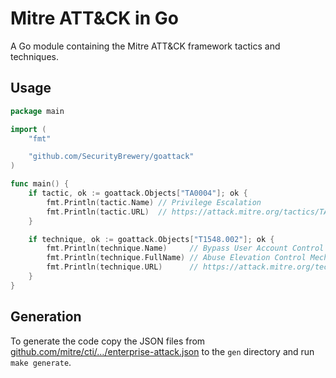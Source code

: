# Mitre ATT&CK in Go

A Go module containing the Mitre ATT&CK framework tactics and techniques.

## Usage

```go
package main

import (
	"fmt"

	"github.com/SecurityBrewery/goattack"
)

func main() {
	if tactic, ok := goattack.Objects["TA0004"]; ok {
		fmt.Println(tactic.Name) // Privilege Escalation
		fmt.Println(tactic.URL)  // https://attack.mitre.org/tactics/TA0004
	}

	if technique, ok := goattack.Objects["T1548.002"]; ok {
		fmt.Println(technique.Name)     // Bypass User Account Control
		fmt.Println(technique.FullName) // Abuse Elevation Control Mechanism: Bypass User Account Control
		fmt.Println(technique.URL)      // https://attack.mitre.org/techniques/T1548/002
	}
}
```

## Generation

To generate the code copy the JSON files from
[github.com/mitre/cti/…/enterprise-attack.json](https://github.com/mitre/cti/blob/master/enterprise-attack/enterprise-attack.json)
to the `gen` directory and run `make generate`.
